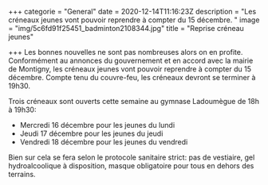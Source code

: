 +++
categorie = "General"
date = 2020-12-14T11:16:23Z
description = "Les créneaux jeunes vont pouvoir reprendre à compter du 15 décembre. "
image = "img/5c6fd91f25451_badminton2108344.jpg"
title = "Reprise créneau jeunes"

+++
Les bonnes nouvelles ne sont pas nombreuses alors on en profite. Conformément au annonces du gouvernement et en accord avec la mairie de Montigny, les créneaux jeunes vont pouvoir reprendre à compter du 15 décembre. Compte tenu du couvre-feu, les créneaux devront se terminer à 19h30.

Trois créneaux sont ouverts cette semaine au gymnase Ladoumègue de 18h à 19h30:

* Mercredi 16 décembre pour les jeunes du lundi
* Jeudi 17 décembre pour les jeunes du jeudi
* Vendredi 18 décembre pour les jeunes du vendredi

Bien sur cela se fera selon le protocole sanitaire strict: pas de vestiaire, gel hydroalcoolique à disposition, masque obligatoire pour tous en dehors des terrains.